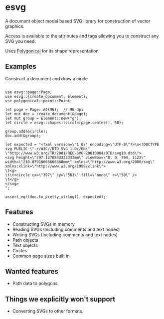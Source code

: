 # esvg

A document object model based SVG library for construction of vector graphics.

Access is available to the attributes and tags allowing you to construct any SVG you need.

Uses [Polygonical](https://docs.rs/polygonical/) for its shape representation

## Examples

Construct a document and draw a circle
```rust,editable

use esvg::page::Page;
use esvg::{create_document, Element};
use polygonical::point::Point;

let page = Page::A4(96);  // 96 dpi
let mut doc = create_document(&page);
let mut group = Element::new("g");
let circle = esvg::shapes::circle(page.center(), 50);

group.add(&circle);
doc.add(&group);

let expected = "<?xml version=\"1.0\" encoding=\"UTF-8\"?>\n<!DOCTYPE svg PUBLIC \"-//W3C//DTD SVG 1.0//EN\" \"http://www.w3.org/TR/2001/REC-SVG-20010904/DTD/svg10.dtd\">
<svg height=\"297.1270833333333mm\" viewBox=\"0, 0, 794, 1123\" width=\"210.07916666666668mm\" xmlns=\"http://www.w3.org/2000/svg\" xmlns:xlink=\"http://www.w3.org/1999/xlink\">
\t<g>
\t\t<circle cx=\"397\" cy=\"561\" fill=\"none\" r=\"50\" />
\t</g>
</svg>
";

assert_eq!(doc.to_pretty_string(), expected);

```


## Features

* Constructing SVGs in memory
* Reading SVGs (Including comments and text nodes)
* Writing SVGs (Including comments and text nodes)
* Path objects
* Text objects
* Circles
* Common page sizes built in

## Wanted features

* Path data to polygons

## Things we explicitly won't support

* Converting SVGs to other formats. 